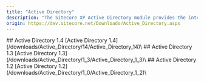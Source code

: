```yaml
---
title: "Active Directory"
description: "The Sitecore XP Active Directory module provides the integration of Active Directory domain with the Sitecore XP solution. You can integrate the domain users and groups available into Sitecore CMS as Sitecore users and Sitecore roles immediately after the module installation and configuration. Moreover, user profiles can be easily extended with the custom properties from the Active Directory."
origin: https://dev.sitecore.net/Downloads/Active_Directory.aspx
---
```


<Card variant='outlineRaised' px={0} mb={8}>
<CardHeader>
## Active Directory 1.4
</CardHeader>
<CardBody>
[Active Directory 1.4](/downloads/Active_Directory/14/Active_Directory_14)\
</CardBody>          
</Card>

<Card variant='outlineRaised' px={0} mb={8}>
<CardHeader>
## Active Directory 1.3
</CardHeader>
<CardBody>
[Active Directory 1.3](/downloads/Active_Directory/1_3/Active_Directory_1_3)\
</CardBody>          
</Card>

<Card variant='outlineRaised' px={0} mb={8}>
<CardHeader>
## Active Directory 1.2
</CardHeader>
<CardBody>
[Active Directory 1.2](/downloads/Active_Directory/1_0/Active_Directory_1_2)\
</CardBody>          
</Card>